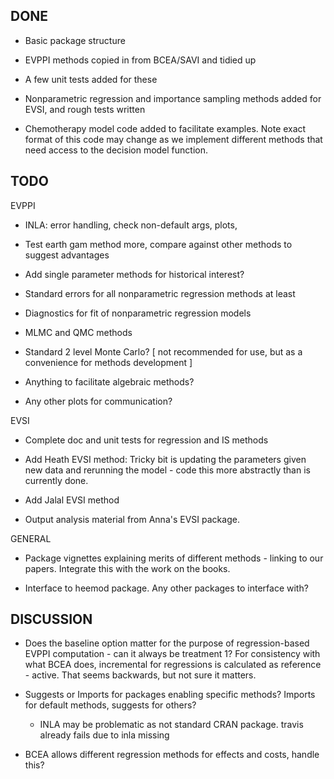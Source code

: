 ## DONE

* Basic package structure

* EVPPI methods copied in from BCEA/SAVI and tidied up

* A few unit tests added for these 

* Nonparametric regression and importance sampling methods added for EVSI, and rough tests written

* Chemotherapy model code added to facilitate examples. Note exact format of this code may change as we implement different methods that need access to the decision model function. 


## TODO

EVPPI

* INLA: error handling, check non-default args, plots, 

* Test earth gam method more, compare against other methods to suggest advantages 

* Add single parameter methods for historical interest? 

* Standard errors for all nonparametric regression methods at least 

* Diagnostics for fit of nonparametric regression models 

* MLMC and QMC methods

* Standard 2 level Monte Carlo? [ not recommended for use, but as a convenience for methods development ] 

* Anything to facilitate algebraic methods?

* Any other plots for communication?

EVSI 

* Complete doc and unit tests for regression and IS methods 

* Add Heath EVSI method: Tricky bit is updating the parameters given new data and rerunning the model - code this more abstractly than is currently done.

* Add Jalal EVSI method

* Output analysis material from Anna's EVSI package.

GENERAL

* Package vignettes explaining merits of different methods - linking to our papers.  Integrate this with the work on the books. 

* Interface to heemod package.  Any other packages to interface with? 


## DISCUSSION 

* Does the baseline option matter for the purpose of regression-based EVPPI computation - can it always be treatment 1?   For consistency with what BCEA does, incremental for regressions is calculated as reference - active.  That seems backwards, but not sure it matters.

* Suggests or Imports for packages enabling specific methods?   Imports for default methods, suggests for others? 

	- INLA may be problematic as not standard CRAN package. travis already fails due to inla missing 

* BCEA allows different regression methods for effects and costs, handle this? 

